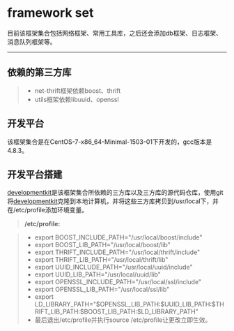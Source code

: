 framework set
===================


目前该框架集合包括网络框架、常用工具库，之后还会添加db框架、日志框架、消息队列框架等。

----------


依赖的第三方库
-------------

> - net-thrift框架依赖boost、thrift
> - utils框架依赖libuuid、openssl

开发平台
-------------

该框架集合是在CentOS-7-x86_64-Minimal-1503-01下开发的，gcc版本是4.8.3。


开发平台搭建
-------------

[developmentkit](https://github.com/chxuan/developmentkit)是该框架集合所依赖的三方库以及三方库的源代码仓库，使用git将[developmentkit](https://github.com/chxuan/developmentkit)克隆到本地计算机，并将这些三方库拷贝到/usr/local下，并在/etc/profile添加环境变量。

> **/etc/profile:**

> - export BOOST_INCLUDE_PATH="/usr/local/boost/include"
> - export BOOST_LIB_PATH="/usr/local/boost/lib"
> - export THRIFT_INCLUDE_PATH="/usr/local/thrift/include"
> - export THRIFT_LIB_PATH="/usr/local/thrift/lib"
> - export UUID_INCLUDE_PATH="/usr/local/uuid/include"
> - export UUID_LIB_PATH="/usr/local/uuid/lib"
> - export OPENSSL_INCLUDE_PATH="/usr/local/ssl/include"
> - export OPENSSL_LIB_PATH="/usr/local/ssl/lib"
> - export LD_LIBRARY_PATH="\$OPENSSL_LIB_PATH:\$UUID_LIB_PATH:\$THRIFT_LIB_PATH:\$BOOST_LIB_PATH:\$LD_LIBRARY_PATH"
> - 最后退出/etc/profile并执行source /etc/profile让更改立即生效。
